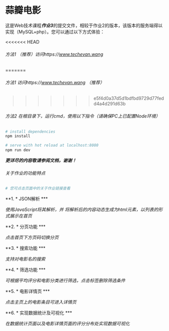 # 蒜瓣电影

这是Web技术课程***作业3***的提交文件，相较于作业2的版本，该版本的服务端得以实现（MySQL+php）。您可以通过以下方式体验：

<<<<<<< HEAD
###### 方法1 （推荐）访问https://www.techevan.wang
=======
###### 方法1 访问https://www.techevan.wang （推荐）
>>>>>>> e5f4d0a37d5d1bdfbd9729d77fedd4a4d291d63b

###### 方法2 在根目录下，运行cmd，使用以下指令（请确保PC上已配置Node环境）
``` bash
# install dependencies
npm install

# serve with hot reload at localhost:8080
npm run dev

```

***更详尽的内容敬请参阅文档，谢谢！***



###### 关于作业的功能特点

``` bash
# 您可点击页面中的关于作业链接查看
```

**1. * JSON解析 ***

*使用JavaScript将其解析，并 将解析后的内容动态生成为html元素，以列表的形式展示在首页*

**2. * 分页功能 ***

*点击首页下方页码切换分页*

**3. * 搜索功能 ***

*支持对电影名的搜索*

**4. * 筛选功能 ***

*可根据平均评分和电影分类进行筛选，点击标签删除筛选条件*

**5. * 电影详情页 ***

*点击主页上的电影条目可进入详情页*

**6. * 实现数据统计及可视化 ***

*在数据统计页面以及电影详情页面的评分分布处实现数据可视化*
